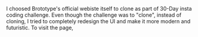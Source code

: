 I choosed Brototype's official webiste itself to clone as part of 30-Day insta coding challenge.
Even though the challenge was to "clone", instead of cloning, I tried to completely redesign the UI and make it more modern and futuristic.
To visit the page, 

